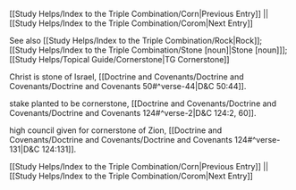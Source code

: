 [[Study Helps/Index to the Triple Combination/Corn|Previous Entry]]  ||  [[Study Helps/Index to the Triple Combination/Corom|Next Entry]]

 See also [[Study Helps/Index to the Triple Combination/Rock|Rock]]; [[Study Helps/Index to the Triple Combination/Stone [noun]|Stone [noun]]]; [[Study Helps/Topical Guide/Cornerstone|TG Cornerstone]]

 Christ is stone of Israel, [[Doctrine and Covenants/Doctrine and Covenants/Doctrine and Covenants 50#^verse-44|D&C 50:44]].

 stake planted to be cornerstone, [[Doctrine and Covenants/Doctrine and Covenants/Doctrine and Covenants 124#^verse-2|D&C 124:2, 60]].

 high council given for cornerstone of Zion, [[Doctrine and Covenants/Doctrine and Covenants/Doctrine and Covenants 124#^verse-131|D&C 124:131]].

[[Study Helps/Index to the Triple Combination/Corn|Previous Entry]]  ||  [[Study Helps/Index to the Triple Combination/Corom|Next Entry]]